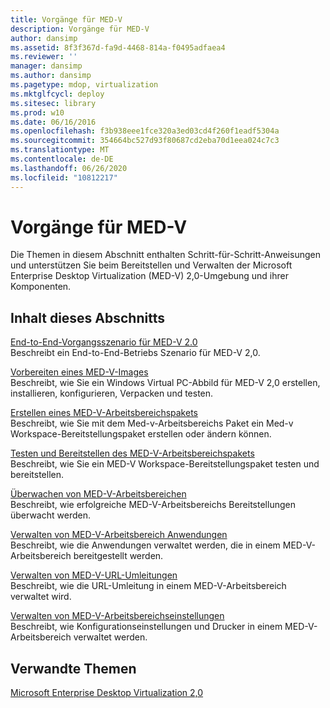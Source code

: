 ```yaml
---
title: Vorgänge für MED-V
description: Vorgänge für MED-V
author: dansimp
ms.assetid: 8f3f367d-fa9d-4468-814a-f0495adfaea4
ms.reviewer: ''
manager: dansimp
ms.author: dansimp
ms.pagetype: mdop, virtualization
ms.mktglfcycl: deploy
ms.sitesec: library
ms.prod: w10
ms.date: 06/16/2016
ms.openlocfilehash: f3b938eee1fce320a3ed03cd4f260f1eadf5304a
ms.sourcegitcommit: 354664bc527d93f80687cd2eba70d1eea024c7c3
ms.translationtype: MT
ms.contentlocale: de-DE
ms.lasthandoff: 06/26/2020
ms.locfileid: "10812217"
---
```

# Vorgänge für MED-V


Die Themen in diesem Abschnitt enthalten Schritt-für-Schritt-Anweisungen und unterstützen Sie beim Bereitstellen und Verwalten der Microsoft Enterprise Desktop Virtualization (MED-V) 2,0-Umgebung und ihrer Komponenten.

## Inhalt dieses Abschnitts


<a href="" id="end-to-end-operations-scenario-for-med-v-2-0"></a>[End-to-End-Vorgangsszenario für MED-V 2.0](end-to-end-operations-scenario-for-med-v-20.md)  
Beschreibt ein End-to-End-Betriebs Szenario für MED-V 2,0.

<a href="" id="prepare-a-med-v-image"></a>[Vorbereiten eines MED-V-Images](prepare-a-med-v-image.md)  
Beschreibt, wie Sie ein Windows Virtual PC-Abbild für MED-V 2,0 erstellen, installieren, konfigurieren, Verpacken und testen.

<a href="" id="create-a-med-v-workspace-package"></a>[Erstellen eines MED-V-Arbeitsbereichspakets](create-a-med-v-workspace-package.md)  
Beschreibt, wie Sie mit dem Med-v-Arbeitsbereichs Paket ein Med-v Workspace-Bereitstellungspaket erstellen oder ändern können.

<a href="" id="test-and-deploy-the-med-v-workspace-package"></a>[Testen und Bereitstellen des MED-V-Arbeitsbereichspakets](test-and-deploy-the-med-v-workspace-package.md)  
Beschreibt, wie Sie ein MED-V Workspace-Bereitstellungspaket testen und bereitstellen.

<a href="" id="monitor-med-v-workspaces"></a>[Überwachen von MED-V-Arbeitsbereichen](monitor-med-v-workspaces.md)  
Beschreibt, wie erfolgreiche MED-V-Arbeitsbereichs Bereitstellungen überwacht werden.

<a href="" id="manage-med-v-workspace-applications"></a>[Verwalten von MED-V-Arbeitsbereich Anwendungen](manage-med-v-workspace-applications.md)  
Beschreibt, wie die Anwendungen verwaltet werden, die in einem MED-V-Arbeitsbereich bereitgestellt werden.

<a href="" id="manage-med-v-url-redirection"></a>[Verwalten von MED-V-URL-Umleitungen](manage-med-v-url-redirection.md)  
Beschreibt, wie die URL-Umleitung in einem MED-V-Arbeitsbereich verwaltet wird.

<a href="" id="manage-med-v-workspace-settings"></a>[Verwalten von MED-V-Arbeitsbereichseinstellungen](manage-med-v-workspace-settings.md)  
Beschreibt, wie Konfigurationseinstellungen und Drucker in einem MED-V-Arbeitsbereich verwaltet werden.

## Verwandte Themen


[Microsoft Enterprise Desktop Virtualization 2,0](index.md)

 

 





